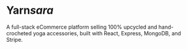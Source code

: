 # Yarn*sara*

A full-stack eCommerce platform selling 100% upcycled and hand-crocheted yoga accessories, built with React, Express, MongoDB, and Stripe.

